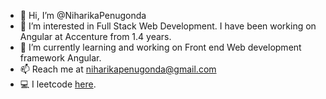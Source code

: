 - 👋 Hi, I’m @NiharikaPenugonda
- 👀 I’m interested in Full Stack Web Development. I have been working on Angular at Accenture from 1.4 years.
- 🌱 I’m currently learning and working on Front end Web development framework Angular.
- 📫 Reach me at niharikapenugonda@gmail.com
- 💻 I leetcode [here](leetcode.com/NiharikaPenugonda).

<!--- - 💞️ I’m looking to collaborate on ...--->
<!---
NiharikaPenugonda/NiharikaPenugonda is a ✨ special ✨ repository because its `README.md` (this file) appears on your GitHub profile.
You can click the Preview link to take a look at your changes.
--->
